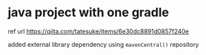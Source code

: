 # java project with one gradle

ref url
https://qiita.com/tatesuke/items/6e30dc8891d0857f240e



added external library dependency using `mavenCentral()` repository


